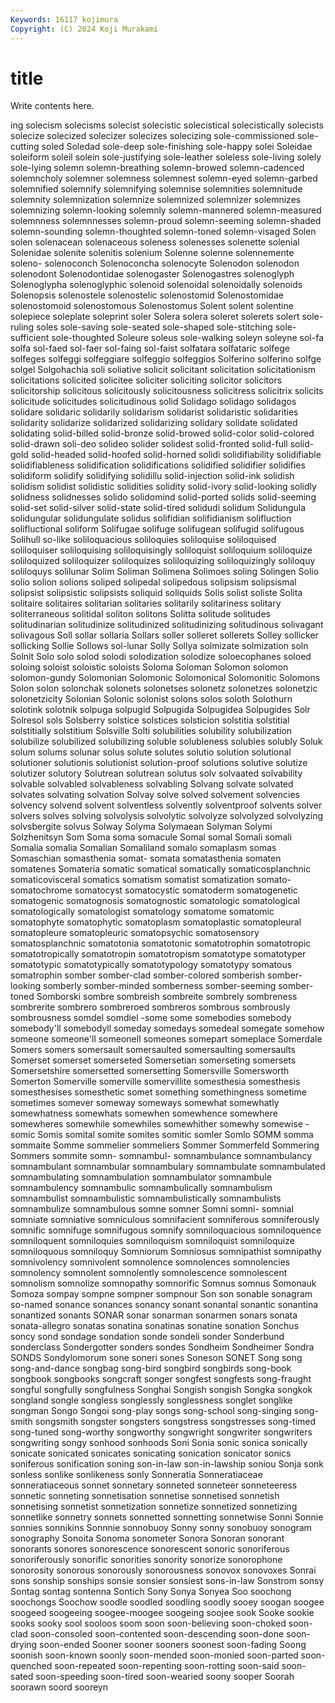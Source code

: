 ```yaml
---
Keywords: 16117 kojimura
Copyright: (C) 2024 Koji Murakami
---
```


# title

Write contents here.



ing solecism solecisms solecist solecistic solecistical
solecistically solecists solecize solecized solecizer solecizes solecizing sole-commissioned sole-cutting soled
Soledad sole-deep sole-finishing sole-happy solei Soleidae soleiform soleil solein sole-justifying
sole-leather soleless sole-living solely sole-lying solemn solemn-breathing solemn-browed solemn-cadenced solemncholy
solemner solemness solemnest solemn-eyed solemn-garbed solemnified solemnify solemnifying solemnise solemnities
solemnitude solemnity solemnization solemnize solemnized solemnizer solemnizes solemnizing solemn-looking solemnly
solemn-mannered solemn-measured solemnness solemnnesses solemn-proud solemn-seeming solemn-shaded solemn-sounding solemn-thoughted solemn-toned
solemn-visaged Solen solen solenacean solenaceous soleness solenesses solenette solenial Solenidae
solenite solenitis solenium Solenne solenne solennemente soleno- solenoconch Solenoconcha solenocyte
Solenodon solenodon solenodont Solenodontidae solenogaster Solenogastres solenoglyph Solenoglypha solenoglyphic solenoid
solenoidal solenoidally solenoids Solenopsis solenostele solenostelic solenostomid Solenostomidae solenostomoid solenostomous
Solenostomus Solent solent solentine solepiece soleplate soleprint soler Solera solera
soleret solerets solert sole-ruling soles sole-saving sole-seated sole-shaped sole-stitching sole-sufficient
sole-thoughted Soleure soleus sole-walking soleyn soleyne sol-fa solfa sol-faed sol-faer
sol-faing sol-faist solfatara solfataric solfege solfeges solfeggi solfeggiare solfeggio solfeggios
Solferino solferino solfge solgel Solgohachia soli soliative solicit solicitant solicitation
solicitationism solicitations solicited solicitee soliciter soliciting solicitor solicitors solicitorship solicitous
solicitously solicitousness solicitress solicitrix solicits solicitude solicitudes solicitudinous solid Solidago
solidago solidagos solidare solidaric solidarily solidarism solidarist solidaristic solidarities solidarity
solidarize solidarized solidarizing solidary solidate solidated solidating solid-billed solid-bronze solid-browed
solid-color solid-colored solid-drawn soli-deo solideo solider solidest solid-fronted solid-full solid-gold
solid-headed solid-hoofed solid-horned solidi solidifiability solidifiable solidifiableness solidification solidifications solidified
solidifier solidifies solidiform solidify solidifying solidillu solid-injection solid-ink solidish solidism
solidist solidistic solidities solidity solid-ivory solid-looking solidly solidness solidnesses solido
solidomind solid-ported solids solid-seeming solid-set solid-silver solid-state solid-tired solidudi solidum
Solidungula solidungular solidungulate solidus solifidian solifidianism solifluction solifluctional soliform Solifugae
solifuge solifugean solifugid solifugous Solihull so-like soliloquacious soliloquies soliloquise soliloquised
soliloquiser soliloquising soliloquisingly soliloquist soliloquium soliloquize soliloquized soliloquizer soliloquizes soliloquizing
soliloquizingly soliloquy soliloquys solilunar Solim Soliman Solimena Solimoes soling Solingen
Solio solio solion solions soliped solipedal solipedous solipsism solipsismal solipsist
solipsistic solipsists soliquid soliquids Solis solist soliste Solita solitaire solitaires
solitarian solitaries solitarily solitariness solitary soliterraneous solitidal soliton solitons Solitta
solitude solitudes solitudinarian solitudinize solitudinized solitudinizing solitudinous solivagant solivagous Soll
sollar sollaria Sollars soller solleret sollerets Solley sollicker sollicking Sollie
Sollows sol-lunar Solly Sollya solmizate solmization soln Solnit Solo solo
solod solodi solodization solodize soloecophanes soloed soloing soloist soloistic soloists
Soloma Soloman Solomon solomon solomon-gundy Solomonian Solomonic Solomonical Solomonitic Solomons
Solon solon solonchak solonets solonetses solonetz solonetzes solonetzic solonetzicity Solonian
Solonic solonist solons solos soloth Solothurn solotink solotnik solpuga solpugid
Solpugida Solpugidea Solpugides Solr Solresol sols Solsberry solstice solstices solsticion
solstitia solstitial solstitially solstitium Solsville Solti solubilities solubility solubilization solubilize
solubilized solubilizing soluble solubleness solubles solubly Soluk solum solums solunar
solus solute solutes solutio solution solutional solutioner solutionis solutionist solution-proof
solutions solutive solutize solutizer solutory Solutrean solutrean solutus solv solvaated
solvability solvable solvabled solvableness solvabling Solvang solvate solvated solvates solvating
solvation Solvay solve solved solvement solvencies solvency solvend solvent solventless
solvently solventproof solvents solver solvers solves solving solvolysis solvolytic solvolyze
solvolyzed solvolyzing solvsbergite solvus Solway Solyma Solymaean Solyman Solymi Solzhenitsyn
Som Soma soma somacule Somal somal Somali somali Somalia somalia
Somalian Somaliland somalo somaplasm somas Somaschian somasthenia somat- somata somatasthenia
somaten somatenes Somateria somatic somatical somatically somaticosplanchnic somaticovisceral somatics somatism
somatist somatization somato- somatochrome somatocyst somatocystic somatoderm somatogenetic somatogenic somatognosis
somatognostic somatologic somatological somatologically somatologist somatology somatome somatomic somatophyte somatophytic
somatoplasm somatoplastic somatopleural somatopleure somatopleuric somatopsychic somatosensory somatosplanchnic somatotonia somatotonic
somatotrophin somatotropic somatotropically somatotropin somatotropism somatotype somatotyper somatotypic somatotypically somatotypology
somatotypy somatous somatrophin somber somber-clad somber-colored somberish somber-looking somberly somber-minded
somberness somber-seeming somber-toned Somborski sombre sombreish sombreite sombrely sombreness sombrerite
sombrero sombreroed sombreros sombrous sombrously sombrousness somdel somdiel -some some
somebodies somebody somebody'll somebodyll someday somedays somedeal somegate somehow someone
someone'll someonell someones somepart someplace Somerdale Somers somers somersault somersaulted
somersaulting somersaults Somerset somerset somerseted Somersetian somerseting somersets Somersetshire somersetted
somersetting Somersville Somersworth Somerton Somerville somerville somervillite somesthesia somesthesis somesthesises
somesthetic somet something somethingness sometime sometimes somever someway someways somewhat
somewhatly somewhatness somewhats somewhen somewhence somewhere somewheres somewhile somewhiles somewhither
somewhy somewise -somic Somis somital somite somites somitic somler Somlo
SOMM somma sommaite Somme sommelier sommeliers Sommer Sommerfeld Sommering Sommers
sommite somn- somnambul- somnambulance somnambulancy somnambulant somnambular somnambulary somnambulate somnambulated
somnambulating somnambulation somnambulator somnambule somnambulency somnambulic somnambulically somnambulism somnambulist somnambulistic
somnambulistically somnambulists somnambulize somnambulous somne somner Somni somni- somnial somniate
somniative somniculous somnifacient somniferous somniferously somnific somnifuge somnifugous somnify somniloquacious
somniloquence somniloquent somniloquies somniloquism somniloquist somniloquize somniloquous somniloquy Somniorum Somniosus
somnipathist somnipathy somnivolency somnivolent somnolence somnolences somnolencies somnolency somnolent somnolently
somnolescence somnolescent somnolism somnolize somnopathy somnorific Somnus somnus Somonauk Somoza
sompay sompne sompner sompnour Son son sonable sonagram so-named sonance
sonances sonancy sonant sonantal sonantic sonantina sonantized sonants SONAR sonar
sonarman sonarmen sonars sonata sonata-allegro sonatas sonatina sonatinas sonatine sonation
Sonchus soncy sond sondage sondation sonde sondeli sonder Sonderbund sonderclass
Sondergotter sonders sondes Sondheim Sondheimer Sondra SONDS Sondylomorum sone soneri
sones Soneson SONET Song song song-and-dance songbag song-bird songbird songbirds
song-book songbook songbooks songcraft songer songfest songfests song-fraught songful songfully
songfulness Songhai Songish songish Songka songkok songland songle songless songlessly
songlessness songlet songlike songman Songo Songoi song-play songs song-school song-singing
song-smith songsmith songster songsters songstress songstresses song-timed song-tuned song-worthy songworthy
songwright songwriter songwriters songwriting songy sonhood sonhoods Soni Sonia sonic
sonica sonically sonicate sonicated sonicates sonicating sonication sonicator sonics soniferous
sonification soning son-in-law son-in-lawship soniou Sonja sonk sonless sonlike sonlikeness
sonly Sonneratia Sonneratiaceae sonneratiaceous sonnet sonnetary sonneted sonneteer sonneteeress sonnetic
sonneting sonnetisation sonnetise sonnetised sonnetish sonnetising sonnetist sonnetization sonnetize sonnetized
sonnetizing sonnetlike sonnetry sonnets sonnetted sonnetting sonnetwise Sonni Sonnie sonnies
sonnikins Sonnnie sonnobuoy Sonny sonny sonobuoy sonogram sonography Sonoita Sonoma
sonometer Sonora Sonoran sonorant sonorants sonores sonorescence sonorescent sonoric sonoriferous
sonoriferously sonorific sonorities sonority sonorize sonorophone sonorosity sonorous sonorously sonorousness
sonovox sonovoxes Sonrai sons sonship sonships sonsie sonsier sonsiest sons-in-law
Sonstrom sonsy Sontag sontag sontenna Sontich Sony Sonya Sonyea Soo
soochong soochongs Soochow soodle soodled soodling soodly sooey soogan soogee
soogeed soogeeing soogee-moogee soogeing soojee sook Sooke sookie sooks sooky
sool sooloos soom soon soon-believing soon-choked soon-clad soon-consoled soon-contented soon-descending
soon-done soon-drying soon-ended Sooner sooner sooners soonest soon-fading Soong soonish
soon-known soonly soon-mended soon-monied soon-parted soon-quenched soon-repeated soon-repenting soon-rotting soon-said
soon-sated soon-speeding soon-tired soon-wearied soony sooper Soorah soorawn soord sooreyn
